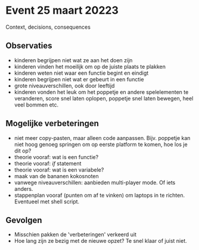 # Event 25 maart 20223

Context, decisions, consequences

## Observaties
- kinderen begrijpen niet wat ze aan het doen zijn
- kinderen vinden het moeilijk om op de juiste plaats te plakken
- kinderen weten niet waar een functie begint en eindigt
- kinderen begrijpen niet wat er gebeurt in een functie
- grote niveauverschillen, ook door leeftijd
- kinderen vonden het leuk om het poppetje en andere spelelementen te veranderen, score snel laten oplopen, poppetje snel
laten bewegen, heel veel bommen etc.

## Mogelijke verbeteringen
- niet meer copy-pasten, maar alleen code aanpassen. Bijv. poppetje kan niet hoog genoeg springen om op eerste platform te komen, hoe los je dit op?
- theorie vooraf: wat is een functie?
- theorie vooraf: *if* statement
- theorie vooraf: wat is een variabele?
- maak van de bananen kokosnoten 
- vanwege niveauverschillen: aanbieden multi-player mode. Of iets anders.
- stappenplan vooraf (punten om af te vinken) om laptops in te richten. Eventueel met shell script.

## Gevolgen 
- Misschien pakken de 'verbeteringen' verkeerd uit
- Hoe lang zijn ze bezig met de nieuwe opzet? Te snel klaar of juist niet.
